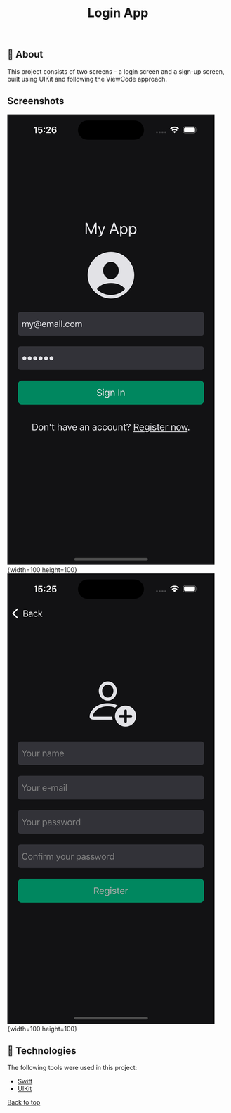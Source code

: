 <h1 align="center">Login App</h1>

<br>

## :dart: About

This project consists of two screens - a login screen and a sign-up screen, built using UIKit and following the ViewCode approach.

## Screenshots

![login](screenshots/login.png){width=100 height=100}
![login](screenshots/register.png){width=100 height=100}

## :rocket: Technologies

The following tools were used in this project:

- [Swift](https://developer.apple.com/swift/)
- [UIKit](https://developer.apple.com/documentation/uikit)

<a href="#top">Back to top</a>

